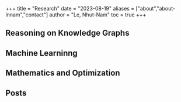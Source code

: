 +++
title = "Research"
date = "2023-08-19"
aliases = ["about","about-lnnam","contact"]
author = "Le, Nhut-Nam"
toc = true
+++

## Reasoning on Knowledge Graphs


## Machine Learninng


## Mathematics and Optimization



## Posts